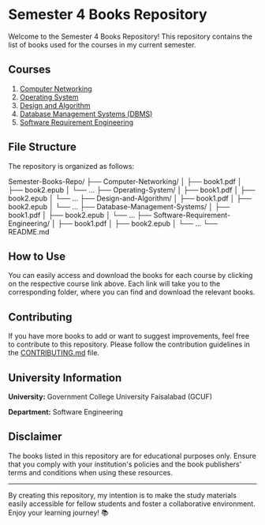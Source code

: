 # Semester 4 Books Repository

Welcome to the Semester 4 Books Repository! This repository contains the list of books used for the courses in my current semester.

## Courses

1. [Computer Networking](Computer-Networking/)
2. [Operating System](Operating-System/)
3. [Design and Algorithm](Design-and-Algorithm/)
4. [Database Management Systems (DBMS)](Database-Management-Systems/)
5. [Software Requirement Engineering](Software-Requirement-Engineering/)

## File Structure

The repository is organized as follows:

Semester-Books-Repo/
├── Computer-Networking/
│   ├── book1.pdf
│   ├── book2.epub
│   └── ...
├── Operating-System/
│   ├── book1.pdf
│   ├── book2.epub
│   └── ...
├── Design-and-Algorithm/
│   ├── book1.pdf
│   ├── book2.epub
│   └── ...
├── Database-Management-Systems/
│   ├── book1.pdf
│   ├── book2.epub
│   └── ...
├── Software-Requirement-Engineering/
│   ├── book1.pdf
│   ├── book2.epub
│   └── ...
└── README.md


## How to Use

You can easily access and download the books for each course by clicking on the respective course link above. Each link will take you to the corresponding folder, where you can find and download the relevant books.

## Contributing

If you have more books to add or want to suggest improvements, feel free to contribute to this repository. Please follow the contribution guidelines in the [CONTRIBUTING.md](CONTRIBUTING.md) file.

## University Information

**University:** Government College University Faisalabad (GCUF)

**Department:** Software Engineering



## Disclaimer

The books listed in this repository are for educational purposes only. Ensure that you comply with your institution's policies and the book publishers' terms and conditions when using these resources.

---
By creating this repository, my intention is to make the study materials easily accessible for fellow students and foster a collaborative environment. Enjoy your learning journey! 📚
